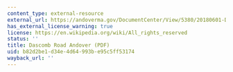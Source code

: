 ```yaml
---
content_type: external-resource
external_url: https://andoverma.gov/DocumentCenter/View/5380/20180601-Dascomb-Road-Project-Fiscal-Impact-Analysis-All-Commercial-Plan
has_external_license_warning: true
license: https://en.wikipedia.org/wiki/All_rights_reserved
status: ''
title: Dascomb Road Andover (PDF)
uid: b82d2be1-d34e-4d64-993b-e95c5ff53174
wayback_url: ''
---
```

